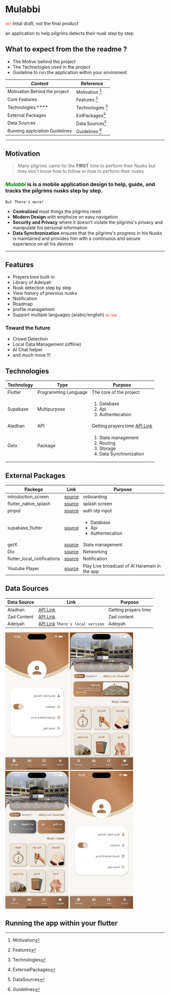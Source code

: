 # Mulabbi

<p style="">
<span style="color:red; font-size: 10px">V0.1</span>
Inital draft, not the final product
</p>
an application to help pilgrims detects their nusk step by step

## What to expect from the the readme ?

- The Motive behind the project
- The Technologies used in the project
- Guideline to run the application within your enviroment

| **_Content_**                  | Reference         |
| ------------------------------ | ----------------- |
| Motivation Behind the project  | Motivation [^1]   |
| Core Features                  | Features [^2]     |
| Technologies \*\*\*\*          | Technologies [^3] |
| External Packages              | ExtPackages[^4]   |
| Data Sources                   | Data Sources[^5]  |
| Running applciation Guidelines | Guidelines [^6]   |

---

[^1]: Motivation

## Motivation

> <span >Many pilgrims came for the **FIRST** time to perform their Nusks but they don't know how to follow or how to perform their nusks</span>

### <span style="color:green;">**_Mulabbi_**</span> is is a mobile application design to help, guide, and tracks the pilgrims nusks step by step.

`But There's more!`

- **Centralized** most things the pilgrims need
- **Modern Design** with emphsize on easy navigation
- **Security and Privacy** where it doesn't violate the pilgrims's privacy and manipulate his personal information
- **Data Synchronization** ensures that the pilgrims's progress in his Nusks is maintained and provides him with a continuous and secure experience on all his devices 

---

[^2]: Features

## Features

- Prayers time built-in
- Library of Adeiyah
- Nusk detection step by step
- View history of prevoius nusks
- Notification
- Roadmap
- profile management
- Support multiple languages (arabic/english) <span style="color:red; font-size:10px;">for now</span>

### Toward the future

- Crowd Detection
- Local Data Management (offline)
- AI Chat helper
- and much more !!!

[^3]: Technologies

## Technologies

| Technology      | Type                 | Purpose                                                                                                                                                                                   |
| --------------- | -------------------- | ----------------------------------------------------------------------------------------------------------------------------------------------------------------------------------------- |
| Flutter         | Programming Language | The core of the project                                       |
| Supabase        | Multipurpose         | <ol><li>Database</li><li>Api</li><li>Authentecation</li></ol> |
| Aladhan         | API                  | Getting prayers time [API Link](https://api.aladhan.com/v1/timingsByAddress/${date}?address=Makkah%2C+Saudi+Arabia&method=4&shafaq=general&latitudeAdjustmentMethod=1&calendarMethod=UAQ) |
| Getx            | Package              | <ol><li>State management</li><li>Routing</li><li>Storage</li><li>Data Synchronization</li></ol> |

[^4]: ExternalPackages
## External Packages

| Packege                     | Link                                                           | Purpose                                                       |
| --------------------------- | -------------------------------------------------------------- | ------------------------------------------------------------- |
| introduction_screen         | [source](https://pub.dev/packages/introduction_screen)         | onboarding                                                    |
| flutter_native_splash       | [source](https://pub.dev/packages/flutter_native_splash)       | splash screen                                                 |
| pinput                      | [source](https://pub.dev/packages/pinput)                      | auth otp input                                                |
| supabase_flutter            | [source](https://pub.dev/packages/supabase_flutter)            | <ul><li>Database</li><li>Api</li><li>Authentecation</li></ul> |
| getX                        | [source](https://pub.dev/packages/get)                         | State management                                              |
| Dio                         | [source](https://pub.dev/packages/dio)                         | Networking                                                    |
| flutter_local_notifications | [source](https://pub.dev/packages/flutter_local_notifications) | Notification                                                  |
| Youtube Player              | [source](https://pub.dev/packages/youtube_player_flutter)      | Play Live broadcast of Al Haramain in the app                 |


[^5]: DataSources
## Data Sources

| Data Source | Link                                                                                                                                                                 | Purpose              |
| ----------- | -------------------------------------------------------------------------------------------------------------------------------------------------------------------- | -------------------- |
| Aladhan     | [API Link](https://api.aladhan.com/v1/timingsByAddress/${date}?address=Makkah%2C+Saudi+Arabia&method=4&shafaq=general&latitudeAdjustmentMethod=1&calendarMethod=UAQ) | Getting prayers time |
| Zad Content | [API Link](https://mulabbi-api.vercel.app/api/contents)                                                                                                              | Zad content          |
| Adeiyah     | [API Link](https://68297d8b6075e87073a69d31.mockapi.io/duas) `There's local verison`                                                                                 | Adeiyah              |

[^6]: Guidelines
<img width="200" alt="Screen" src="WhatsApp Image 2025-06-23 at 11.33.25 PM.jpeg" />
<img width="200" alt="Screen" src="WhatsApp Image 2025-06-23 at 11.33.24 PM (1).jpeg" />
<img width="200" alt="Screen" src="WhatsApp Image 2025-06-23 at 11.33.24 PM (2).jpeg" />
<img width="200" alt="Screen" src="WhatsApp Image 2025-06-23 at 11.33.25 PM.jpeg" />




## Running the app within your flutter

